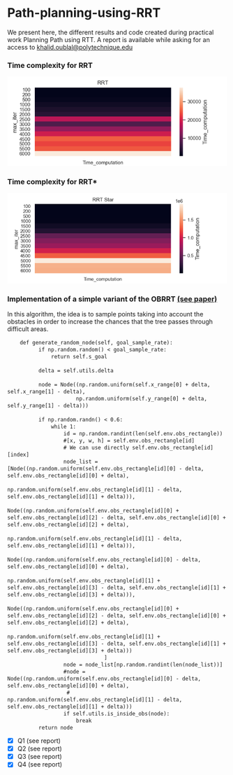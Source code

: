 # Path-planning-using-RRT
We present here, the different results and code created during practical work Planning Path using RTT.
A report is available while asking for an access to khalid.oublal@polytechnique.edu 

### Time complexity for RRT
![Time complexity](images/heatmap_rrt.png)

### Time complexity for RRT*

![Time complexity](images/heatmap_rrtstar.png)

### Implementation of a simple variant of the OBRRT [(see paper)](docs/CONTRIBUTING.md)
In this algorithm, the idea is to sample points taking into account the obstacles in order to
increase the chances that the tree passes through difficult areas.

```
    def generate_random_node(self, goal_sample_rate):
          if np.random.random() < goal_sample_rate:
              return self.s_goal

          delta = self.utils.delta

          node = Node((np.random.uniform(self.x_range[0] + delta, self.x_range[1] - delta),
                      np.random.uniform(self.y_range[0] + delta, self.y_range[1] - delta)))

          if np.random.randn() < 0.6:
              while 1:
                  id = np.random.randint(len(self.env.obs_rectangle))
                  #[x, y, w, h] = self.env.obs_rectangle[id]
                  # We can use directly self.env.obs_rectangle[id][index]
                  node_list =[Node((np.random.uniform(self.env.obs_rectangle[id][0] - delta, self.env.obs_rectangle[id][0] + delta),
                                     np.random.uniform(self.env.obs_rectangle[id][1] - delta, self.env.obs_rectangle[id][1] + delta))),
                               Node((np.random.uniform(self.env.obs_rectangle[id][0] + self.env.obs_rectangle[id][2] - delta, self.env.obs_rectangle[id][0] + self.env.obs_rectangle[id][2] + delta),
                                     np.random.uniform(self.env.obs_rectangle[id][1] - delta, self.env.obs_rectangle[id][1] + delta))),
                               Node((np.random.uniform(self.env.obs_rectangle[id][0] - delta, self.env.obs_rectangle[id][0] + delta),
                                     np.random.uniform(self.env.obs_rectangle[id][1] + self.env.obs_rectangle[id][3] - delta, self.env.obs_rectangle[id][1] + self.env.obs_rectangle[id][3] + delta))),
                               Node((np.random.uniform(self.env.obs_rectangle[id][0] + self.env.obs_rectangle[id][2] - delta, self.env.obs_rectangle[id][0] + self.env.obs_rectangle[id][2] + delta),
                                     np.random.uniform(self.env.obs_rectangle[id][1] + self.env.obs_rectangle[id][3] - delta, self.env.obs_rectangle[id][1] + self.env.obs_rectangle[id][3] + delta)))
                               ]
                  node = node_list[np.random.randint(len(node_list))]
                  #node = Node((np.random.uniform(self.env.obs_rectangle[id][0] - delta, self.env.obs_rectangle[id][0] + delta),
                   #           np.random.uniform(self.env.obs_rectangle[id][1] - delta, self.env.obs_rectangle[id][1] + delta)))
                  if self.utils.is_inside_obs(node):
                      break
          return node
```

- [x] Q1 (see report)
- [x] Q2 (see report)
- [x] Q3 (see report)
- [x] Q4 (see report)
